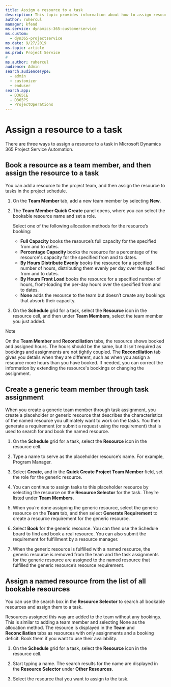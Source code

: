 ```yaml
---
title: Assign a resource to a task
description: This topic provides information about how to assign resources to tasks.
author: ruhercul
manager: kfend
ms.service: dynamics-365-customerservice
ms.custom: 
  - dyn365-projectservice
ms.date: 9/27/2019
ms.topic: article
ms.prod: Project Service
#
ms.author: ruhercul
audience: Admin
search.audienceType: 
  - admin
  - customizer
  - enduser
search.app: 
  - D365CE
  - D365PS
  - ProjectOperations
---
```





# Assign a resource to a task

There are three ways to assign a resource to a task in Microsoft Dynamics 365 Project Service Automation.

## Book a resource as a team member, and then assign the resource to a task

You can add a resource to the project team, and then assign the resource to tasks in the project schedule.

1. On the **Team Member** tab, add a new team member by selecting **New**. 

2. The **Team Member Quick Create** panel opens, where you can select the bookable resource name and set a role. 

    Select one of the following allocation methods for the resource’s booking:

    - **Full Capacity** books the resource’s full capacity for the specified from and to dates.
    - **Percentage Capacity** books the resource for a percentage of the resource's capacity for the specified from and to dates.
    - **By Hours Distribute Evenly** books the resource for a specified number of hours, distributing them evenly per day over the specified from and to dates.
    - **By Hours Front Load** books the resource for a specified number of hours, front-loading the per-day hours over the specified from and to dates.
    - **None** adds the resource to the team but doesn’t create any bookings that absorb their capacity.

3. On the **Schedule** grid for a task, select the **Resource** icon in the resource cell, and then under **Team Members**, select the team member you just added. 

> [!NOTE]
> On the **Team Member** and **Reconciliation** tabs, the resource shows booked and assigned hours. The hours should be the same, but it isn't required as bookings and assignments are not tightly coupled. The **Reconciliation** tab gives you details when they are different, such as when you assign a resource more hours than you have booked. If needed, you can correct the information by extending the resource's bookings or changing the assignment.

## Create a generic team member through task assignment

When you create a generic team member through task assignment, you create a placeholder or generic resource that describes the characteristics of the named resource you ultimately want to work on the tasks. You then generate a requirement (or submit a request using the requirement) that is used to search for and book the named resource.

1. On the **Schedule** grid for a task, select the **Resource** icon in the resource cell.

2. Type a name to serve as the placeholder resource’s name. For example, Program Manager.

3. Select **Create**, and in the **Quick Create Project Team Member** field, set the role for the generic resource.

4. You can continue to assign tasks to this placeholder resource by selecting the resource on the **Resource Selector** for the task. They’re listed under **Team Members**.

5. When you’re done assigning the generic resource, select the generic resource on the **Team** tab, and then select **Generate Requirement** to create a resource requirement for the generic resource.

6. Select **Book** for the generic resource. You can then use the Schedule board to find and book a real resource. You can also submit the requirement for fulfillment by a resource manager.

7. When the generic resource is fulfilled with a named resource, the generic resource is removed from the team and the task assignments for the generic resource are assigned to the named resource that fulfilled the generic resource’s resource requirement.

## Assign a named resource from the list of all bookable resources

You can use the search box in the **Resource Selector** to search all bookable resources and assign them to a task.

Resources assigned this way are added to the team without any bookings. This is similar to adding a team member and selecting None as the allocation method. The resource is displayed in the **Team** and **Reconciliation** tabs as resources with only assignments and a booking deficit. Book them if you want to use their availability.

1. On the **Schedule** grid for a task, select the **Resource** icon in the resource cell.

2. Start typing a name. The search results for the name are displayed in the **Resource Selector** under **Other Resources**.

3. Select the resource that you want to assign to the task.

